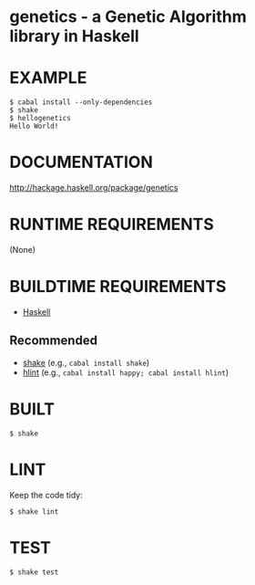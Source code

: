 # genetics - a Genetic Algorithm library in Haskell

# EXAMPLE

```console
$ cabal install --only-dependencies
$ shake
$ hellogenetics
Hello World!
```

# DOCUMENTATION

http://hackage.haskell.org/package/genetics

# RUNTIME REQUIREMENTS

(None)

# BUILDTIME REQUIREMENTS

* [Haskell](http://www.haskell.org/)

## Recommended

* [shake](https://shakebuild.com/) (e.g., `cabal install shake`)
* [hlint](https://hackage.haskell.org/package/hlint) (e.g., `cabal install happy; cabal install hlint`)

# BUILT

```console
$ shake
```

# LINT

Keep the code tidy:

```console
$ shake lint
```

# TEST

```console
$ shake test
```
